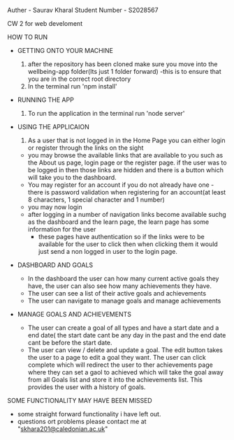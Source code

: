 Auther - Saurav Kharal
Student Number - S2028567

CW 2 for web develoment

HOW TO RUN

  - GETTING ONTO YOUR MACHINE
    
    1. after the repository has been cloned make sure you move into the wellbeing-app folder(Its just 1 folder forward)
        -this is to ensure that you are in the correct root directory
    2. In the terminal run 'npm install'

  - RUNNING THE APP
  
    1. To run the application in the terminal run 'node server'

  - USING THE APPLICAION
  
    1. As a user that is not logged in in the Home Page you can either login or register through the links on the sight
      - you may browse the available links that are available to you such as the About us page, login page or the register page.
         if the user was to be logged in then those links are hidden and there is a button which will take you to the dashboard.
      - You may register for an account if you do not already have one
          -there is password validation when registering for an account(at least 8 characters, 1 special character and 1 number)
      - you may now login 
      - after logging in a number of navigation links become available suchg as the dashboard and the learn page, the learn page has some information for 
      the user
        - these pages have authentication so if the links were to be available for the user to click then when clicking them it would just send a non                 logged in user to the login page.
      
   - DASHBOARD AND GOALS
      
        - In the dashboard the user can how many current active goals they have, the user can also see how many achievements they have.
        - The user can see a list of their active goals and achievements
        - The user can navigate to manage goals and manage achievements
       
   - MANAGE GOALS AND ACHIEVEMENTS 
   
       - The user can create a goal of all types and have a start date and a end date( the start date cant be any day in the past and the end date cant be          before the start date.
       - The user can view / delete and update a goal. The edit button takes the user to a page to edit a goal they want. The user can click complete                which will redirect the user to ther achievements page where they can set a gaol to achieved which will take the goal away from all Goals list and          store it into the achievements list. This provides the user with a history of goals.

SOME FUNCTIONALITY MAY HAVE BEEN MISSED

  - some straight forward functionality i have left out.
  - questions ort problems please contact me at "skhara201@caledonian.ac.uk"


      
